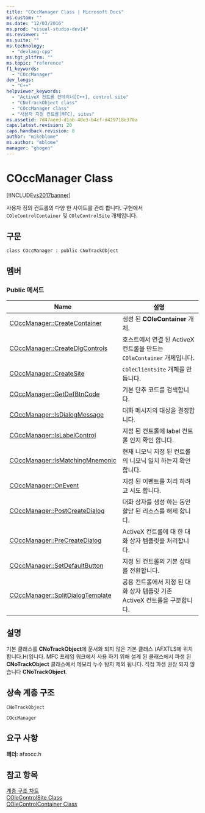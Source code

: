 ```yaml
---
title: "COccManager Class | Microsoft Docs"
ms.custom: ""
ms.date: "12/03/2016"
ms.prod: "visual-studio-dev14"
ms.reviewer: ""
ms.suite: ""
ms.technology: 
  - "devlang-cpp"
ms.tgt_pltfrm: ""
ms.topic: "reference"
f1_keywords: 
  - "COccManager"
dev_langs: 
  - "C++"
helpviewer_keywords: 
  - "ActiveX 컨트롤 컨테이너[C++], control site"
  - "CNoTrackObject class"
  - "COccManager class"
  - "사용자 지정 컨트롤[MFC], sites"
ms.assetid: 7d47aeed-d1ab-48e3-b4cf-d429718e370a
caps.latest.revision: 20
caps.handback.revision: 8
author: "mikeblome"
ms.author: "mblome"
manager: "ghogen"
---
```

# COccManager Class
[!INCLUDE[vs2017banner](../../assembler/inline/includes/vs2017banner.md)]

사용자 정의 컨트롤의 다양 한 사이트를 관리 합니다. 구현에서 `COleControlContainer` 및 `COleControlSite` 개체입니다.  
  
## 구문  
  
```  
class COccManager : public CNoTrackObject  
```  
  
## 멤버  
  
### Public 메서드  
  
|Name|설명|  
|----------|--------|  
|[COccManager::CreateContainer](../Topic/COccManager::CreateContainer.md)|생성 된  **COleContainer** 개체.|  
|[COccManager::CreateDlgControls](../Topic/COccManager::CreateDlgControls.md)|호스트에서 연결 된 ActiveX 컨트롤을 만드는 `COleContainer` 개체입니다.|  
|[COccManager::CreateSite](../Topic/COccManager::CreateSite.md)|`COleClientSite` 개체를 만듭니다.|  
|[COccManager::GetDefBtnCode](../Topic/COccManager::GetDefBtnCode.md)|기본 단추 코드를 검색합니다.|  
|[COccManager::IsDialogMessage](../Topic/COccManager::IsDialogMessage.md)|대화 메시지의 대상을 결정합니다.|  
|[COccManager::IsLabelControl](../Topic/COccManager::IsLabelControl.md)|지정 된 컨트롤에 label 컨트롤 인지 확인 합니다.|  
|[COccManager::IsMatchingMnemonic](../Topic/COccManager::IsMatchingMnemonic.md)|현재 니모닉 지정 된 컨트롤의 니모닉 일치 하는지 확인 합니다.|  
|[COccManager::OnEvent](../Topic/COccManager::OnEvent.md)|지정 된 이벤트를 처리 하려고 시도 합니다.|  
|[COccManager::PostCreateDialog](../Topic/COccManager::PostCreateDialog.md)|대화 상자를 생성 하는 동안 할당 된 리소스를 해제 합니다.|  
|[COccManager::PreCreateDialog](../Topic/COccManager::PreCreateDialog.md)|ActiveX 컨트롤에 대 한 대화 상자 템플릿을 처리합니다.|  
|[COccManager::SetDefaultButton](../Topic/COccManager::SetDefaultButton.md)|지정 된 컨트롤의 기본 상태를 전환합니다.|  
|[COccManager::SplitDialogTemplate](../Topic/COccManager::SplitDialogTemplate.md)|공용 컨트롤에서 지정 된 대화 상자 템플릿 기존 ActiveX 컨트롤을 구분합니다.|  
  
## 설명  
 기본 클래스를  **CNoTrackObject**에 문서화 되지 않은 기본 클래스 \(AFXTLS에 위치 합니다.H\)입니다.  MFC 프레임 워크에서 사용 하기 위해 설계 된 클래스에서 파생 된  **CNoTrackObject** 클래스에서 메모리 누수 탐지 제외 됩니다.  직접 파생 권장 되지 않습니다  **CNoTrackObject**.  
  
## 상속 계층 구조  
 `CNoTrackObject`  
  
 `COccManager`  
  
## 요구 사항  
 **헤더:** afxocc.h  
  
## 참고 항목  
 [계층 구조 차트](../../mfc/hierarchy-chart.md)   
 [COleControlSite Class](../../mfc/reference/colecontrolsite-class.md)   
 [COleControlContainer Class](../../mfc/reference/colecontrolcontainer-class.md)